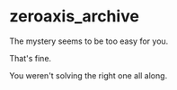 # zeroaxis_archive

The mystery seems to be too easy for you.

That's fine.

You weren't solving the right one all along.
